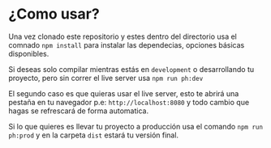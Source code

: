 # ¿Como usar?

Una vez clonado este repositorio y estes dentro del directorio usa el comnado `npm install` para instalar las dependecias, opciones básicas disponibles.

Si deseas solo compilar mientras estás en `development` o desarrollando tu proyecto, pero sin correr el live server usa `npm run ph:dev` 

El segundo caso es que quieras usar el live server, esto te abrirá una pestaña en tu navegador p.e: `http://localhost:8080` y todo cambio que hagas se refrescará de forma automatica.

Si lo que quieres es llevar tu proyecto a producción usa el comando `npm run ph:prod` y en la carpeta `dist` estará tu versión final.

